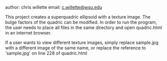 author: chris willette
email: c.willette@wsu.edu

This project creates a superquadric ellipsoid with a texture image. The bulge factors of the quadric can be modified. In order to run the program, the user needs to place all files in the same directory and open quadric.html in an internet browser.

If a user wants to view different texture images, simply replace sample.jpg with a different image of the same name, or replace the reference to 'sample.jpg' on line 228 of quadric.html
